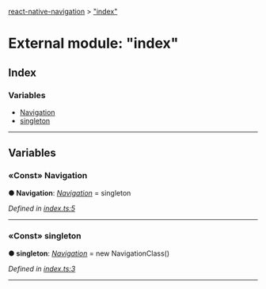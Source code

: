 [react-native-navigation](../README.md) > ["index"](../modules/_index_.md)



# External module: "index"

## Index

### Variables

* [Navigation](_index_.md#navigation)
* [singleton](_index_.md#singleton)



---
## Variables
<a id="navigation"></a>

### «Const» Navigation

**●  Navigation**:  *[Navigation](../classes/_navigation_.navigation.md)*  =  singleton

*Defined in [index.ts:5](https://github.com/wix/react-native-navigation/blob/961d36be/lib/src/index.ts#L5)*





___

<a id="singleton"></a>

### «Const» singleton

**●  singleton**:  *[Navigation](../classes/_navigation_.navigation.md)*  =  new NavigationClass()

*Defined in [index.ts:3](https://github.com/wix/react-native-navigation/blob/961d36be/lib/src/index.ts#L3)*





___


